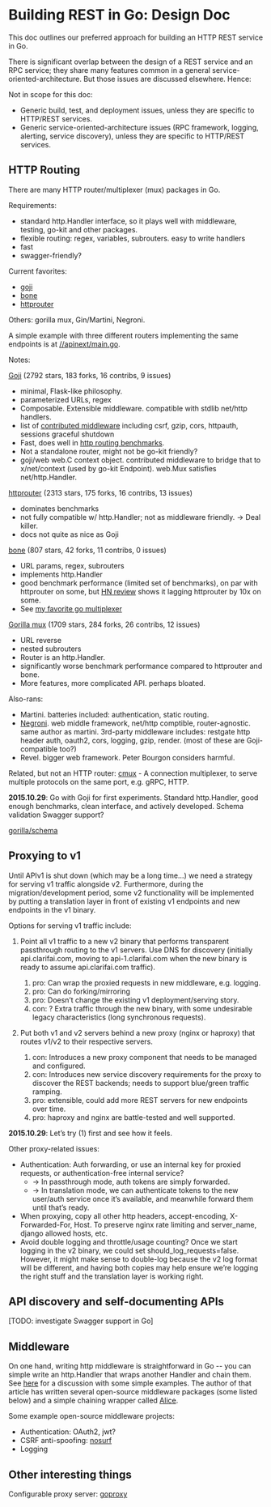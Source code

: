 # Building REST in Go: Design Doc

This doc outlines our preferred approach for building an HTTP REST service in Go.

There is significant overlap between the design of a REST service and an RPC service; they share many features common in a general service-oriented-architecture.  But those issues are discussed elsewhere.  Hence:

Not in scope for this doc:
* Generic build, test, and deployment issues, unless they are specific to HTTP/REST services.
* Generic service-oriented-architecture issues (RPC framework, logging, alerting, service discovery), unless they are specific to HTTP/REST services.

## HTTP Routing
There are many HTTP router/multiplexer (mux) packages in Go.

Requirements:
* standard http.Handler interface, so it plays well with middleware, testing, go-kit and other packages.
* flexible routing:  regex, variables, subrouters.  easy to write handlers
* fast
* swagger-friendly?

Current favorites:
*  [goji](https://github.com/zenazn/goji)
*  [bone](https://github.com/go-zoo/bone)
*  [httprouter](https://github.com/julienschmidt/httprouter)

Others: gorilla mux, Gin/Martini, Negroni.

A simple example with three different routers implementing the same endpoints is at
[//apinext/main.go](https://github.com/Clarifai/go/blob/4ccb64920c603735f1ae81126eedab4d7ea6063e/apinext/main.go).

Notes:

[Goji](https://goji.io/) (2792 stars, 183 forks, 16 contribs, 9 issues)
* minimal, Flask-like philosophy.
* parameterized URLs, regex
* Composable.  Extensible middleware.  compatible with stdlib net/http handlers.
* list of [contributed middleware](https://github.com/zenazn/goji/wiki/Third-Party-Libraries) including csrf, gzip, cors, httpauth, sessions graceful shutdown
* Fast, does well in [http routing benchmarks](https://github.com/julienschmidt/go-http-routing-benchmark).
* Not a standalone router, might not be go-kit friendly?
* goji/web web.C context object.  contributed middleware to bridge that to x/net/context (used by go-kit Endpoint).
web.Mux satisfies net/http.Handler.

[httprouter](https://github.com/julienschmidt/httprouter) (2313 stars, 175 forks, 16 contribs, 13 issues)
* dominates benchmarks
* not fully compatible w/ http.Handler; not as middleware friendly. → Deal killer.
* docs not quite as nice as Goji

[bone](https://github.com/go-zoo/bone)  (807 stars, 42 forks, 11 contribs, 0 issues)
* URL params, regex, subrouters
* implements http.Handler
* good benchmark performance (limited set of benchmarks), on par with httprouter on some, but [HN review](https://news.ycombinator.com/item?id=8737574) shows it lagging httprouter by 10x on some.
* See [my favorite go multiplexer](http://www.peterbe.com/plog/my-favorite-go-multiplexer)

[Gorilla mux](http://www.gorillatoolkit.org/) (1709 stars, 284 forks, 26 contribs, 12 issues)
* URL reverse
* nested subrouters
* Router is an http.Handler.
* significantly worse benchmark performance compared to httprouter and bone.
* More features, more complicated API.  perhaps bloated.

Also-rans:
* Martini.  batteries included:  authentication, static routing.
* [Negroni](https://github.com/codegangsta/negroni). web middle framework, net/http comptible, router-agnostic. same author as martini. 3rd-party middleware includes:  restgate http header auth, oauth2, cors, logging, gzip, render.  (most of these are Goji-compatible too?)
* Revel. bigger web framework.  Peter Bourgon considers harmful.

Related, but not an HTTP router:
[cmux](https://github.com/soheilhy/cmux) - A connection multiplexer, to serve multiple protocols on the same port, e.g. gRPC, HTTP.

__2015.10.29__:  Go with Goji for first experiments.  Standard http.Handler, good enough benchmarks, clean interface, and actively developed.
Schema validation
Swagger support?

[gorilla/schema](http://www.gorillatoolkit.org/pkg/schema)

## Proxying to v1
Until APIv1 is shut down (which may be a long time…) we need a strategy for serving v1 traffic alongside v2.  Furthermore, during the migration/development period, some v2 functionality will be implemented by putting a translation layer in front of existing v1 endpoints and new endpoints in the v1 binary.

Options for serving v1 traffic include:
1. Point all v1 traffic to a new v2 binary that performs transparent passthrough routing to the v1 servers.  Use DNS for discovery (initially api.clarifai.com, moving to api-1.clarifai.com when the new binary is ready to assume api.clarifai.com traffic).
    1. pro: Can wrap the proxied requests in new middleware, e.g. logging.
    1. pro: Can do forking/mirroring
    1. pro: Doesn’t change the existing v1 deployment/serving story.
    1. con: ?  Extra traffic through the new binary, with some undesirable legacy characteristics (long synchronous requests).

1. Put both v1 and v2 servers behind a new proxy (nginx or haproxy) that routes v1/v2 to their respective servers.
    1. con: Introduces a new proxy component that needs to be managed and configured.
    1. con: Introduces new service discovery requirements for the proxy to discover the REST backends; needs to support blue/green traffic ramping.
    1. pro: extensible, could add more REST servers for new endpoints over time.
    1. pro: haproxy and nginx are battle-tested and well supported.

__2015.10.29__:  Let’s try (1) first and see how it feels.

Other proxy-related issues:
* Authentication: Auth forwarding, or use an internal key for proxied requests, or authentication-free internal service?
    * -> In passthrough mode, auth tokens are simply forwarded.
    * -> In translation mode, we can authenticate tokens to the new user/auth service once it’s available, and meanwhile forward them until that’s ready.
* When proxying, copy all other http headers, accept-encoding, X-Forwarded-For, Host.  To preserve nginx rate limiting and server_name, django allowed hosts, etc.
* Avoid double logging and throttle/usage counting?  Once we start logging in the v2 binary, we could set should_log_requests=false.  However, it might make sense to double-log because the v2 log format will be different, and having both copies may help ensure we’re logging the right stuff and the translation layer is working right.

## API discovery and self-documenting APIs

[TODO: investigate Swagger support in Go]

## Middleware

On one hand, writing http middleware is straightforward in Go -- you can simple write an http.Handler that wraps another Handler and chain them.  See [here](https://justinas.org/writing-http-middleware-in-go/) for a discussion with some simple examples.  The author of that article has written several open-source middleware packages (some listed below) and a simple chaining wrapper called [Alice](https://github.com/justinas/alice).

Some example open-source middleware projects:
* Authentication:  OAuth2, jwt?
* CSRF anti-spoofing:  [nosurf](https://github.com/justinas/nosurf)
* Logging



## Other interesting things

Configurable proxy server: [goproxy](https://github.com/elazarl/goproxy)

